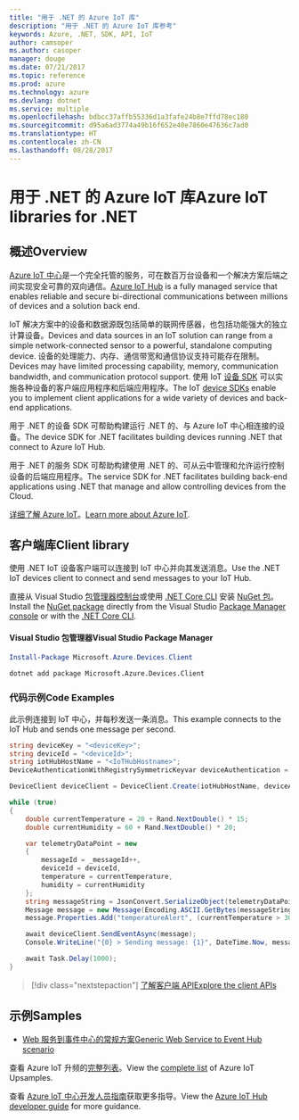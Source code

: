 ```yaml
---
title: "用于 .NET 的 Azure IoT 库"
description: "用于 .NET 的 Azure IoT 库参考"
keywords: Azure, .NET, SDK, API, IoT
author: camsoper
ms.author: casoper
manager: douge
ms.date: 07/21/2017
ms.topic: reference
ms.prod: azure
ms.technology: azure
ms.devlang: dotnet
ms.service: multiple
ms.openlocfilehash: bdbcc37affb55336d1a3fafe24b8e7ffd78ec180
ms.sourcegitcommit: d95a6ad3774a49b16f652e40e7860e47636c7ad0
ms.translationtype: HT
ms.contentlocale: zh-CN
ms.lasthandoff: 08/28/2017
---
```

# <a name="azure-iot-libraries-for-net"></a><span data-ttu-id="522f3-104">用于 .NET 的 Azure IoT 库</span><span class="sxs-lookup"><span data-stu-id="522f3-104">Azure IoT libraries for .NET</span></span>

## <a name="overview"></a><span data-ttu-id="522f3-105">概述</span><span class="sxs-lookup"><span data-stu-id="522f3-105">Overview</span></span>

<span data-ttu-id="522f3-106">[Azure IoT 中心](https://azure.microsoft.com/services/iot-hub/)是一个完全托管的服务，可在数百万台设备和一个解决方案后端之间实现安全可靠的双向通信。</span><span class="sxs-lookup"><span data-stu-id="522f3-106">[Azure IoT Hub](https://azure.microsoft.com/services/iot-hub/) is a fully managed service that enables reliable and secure bi-directional communications between millions of devices and a solution back end.</span></span>

<span data-ttu-id="522f3-107">IoT 解决方案中的设备和数据源既包括简单的联网传感器，也包括功能强大的独立计算设备。</span><span class="sxs-lookup"><span data-stu-id="522f3-107">Devices and data sources in an IoT solution can range from a simple network-connected sensor to a powerful, standalone computing device.</span></span> <span data-ttu-id="522f3-108">设备的处理能力、内存、通信带宽和通信协议支持可能存在限制。</span><span class="sxs-lookup"><span data-stu-id="522f3-108">Devices may have limited processing capability, memory, communication bandwidth, and communication protocol support.</span></span> <span data-ttu-id="522f3-109">使用 IoT [设备 SDK](https://docs.microsoft.com/azure/iot-hub/iot-hub-devguide-sdks) 可以实施各种设备的客户端应用程序和后端应用程序。</span><span class="sxs-lookup"><span data-stu-id="522f3-109">The IoT [device SDKs](https://docs.microsoft.com/azure/iot-hub/iot-hub-devguide-sdks) enable you to implement client applications for a wide variety of devices and back-end applications.</span></span>

<span data-ttu-id="522f3-110">用于 .NET 的设备 SDK 可帮助构建运行 .NET 的、与 Azure IoT 中心相连接的设备。</span><span class="sxs-lookup"><span data-stu-id="522f3-110">The device SDK for .NET facilitates building devices running .NET that connect to Azure IoT Hub.</span></span>

<span data-ttu-id="522f3-111">用于 .NET 的服务 SDK 可帮助构建使用 .NET 的、可从云中管理和允许运行控制设备的后端应用程序。</span><span class="sxs-lookup"><span data-stu-id="522f3-111">The service SDK for .NET facilitates building back-end applications using .NET that manage and allow controlling devices from the Cloud.</span></span>

<span data-ttu-id="522f3-112">[详细了解 Azure IoT](https://docs.microsoft.com/azure/iot-hub/)。</span><span class="sxs-lookup"><span data-stu-id="522f3-112">[Learn more about Azure IoT](https://docs.microsoft.com/azure/iot-hub/).</span></span>


## <a name="client-library"></a><span data-ttu-id="522f3-113">客户端库</span><span class="sxs-lookup"><span data-stu-id="522f3-113">Client library</span></span>

<span data-ttu-id="522f3-114">使用 .NET IoT 设备客户端可以连接到 IoT 中心并向其发送消息。</span><span class="sxs-lookup"><span data-stu-id="522f3-114">Use the .NET IoT devices client to connect and send messages to your IoT Hub.</span></span>

<span data-ttu-id="522f3-115">直接从 Visual Studio [包管理器控制台][PackageManager]或使用 [.NET Core CLI][DotNetCLI] 安装 [NuGet 包]( https://www.nuget.org/packages/Microsoft.Azure.Devices.Client)。</span><span class="sxs-lookup"><span data-stu-id="522f3-115">Install the [NuGet package]( https://www.nuget.org/packages/Microsoft.Azure.Devices.Client) directly from the Visual Studio [Package Manager console][PackageManager] or with the [.NET Core CLI][DotNetCLI].</span></span>

#### <a name="visual-studio-package-manager"></a><span data-ttu-id="522f3-116">Visual Studio 包管理器</span><span class="sxs-lookup"><span data-stu-id="522f3-116">Visual Studio Package Manager</span></span>

```powershell
Install-Package Microsoft.Azure.Devices.Client
```

```bash
dotnet add package Microsoft.Azure.Devices.Client
```
### <a name="code-examples"></a><span data-ttu-id="522f3-117">代码示例</span><span class="sxs-lookup"><span data-stu-id="522f3-117">Code Examples</span></span> 

<span data-ttu-id="522f3-118">此示例连接到 IoT 中心，并每秒发送一条消息。</span><span class="sxs-lookup"><span data-stu-id="522f3-118">This example connects to the IoT Hub and sends one message per second.</span></span>

```csharp
string deviceKey = "<deviceKey>";
string deviceId = "<deviceId>";
string iotHubHostName = "<IoTHubHostname>";
DeviceAuthenticationWithRegistrySymmetricKeyvar deviceAuthentication = new DeviceAuthenticationWithRegistrySymmetricKey(deviceId, deviceKey);

DeviceClient deviceClient = DeviceClient.Create(iotHubHostName, deviceAuthentication, TransportType.Mqtt);

while (true)
{
    double currentTemperature = 20 + Rand.NextDouble() * 15;
    double currentHumidity = 60 + Rand.NextDouble() * 20;

    var telemetryDataPoint = new
    {
        messageId = _messageId++,
        deviceId = deviceId,
        temperature = currentTemperature,
        humidity = currentHumidity
    };
    string messageString = JsonConvert.SerializeObject(telemetryDataPoint);
    Message message = new Message(Encoding.ASCII.GetBytes(messageString));
    message.Properties.Add("temperatureAlert", (currentTemperature > 30) ? "true" : "false");

    await deviceClient.SendEventAsync(message);
    Console.WriteLine("{0} > Sending message: {1}", DateTime.Now, messageString);

    await Task.Delay(1000);
}
```


> [!div class="nextstepaction"]
> [<span data-ttu-id="522f3-119">了解客户端 API</span><span class="sxs-lookup"><span data-stu-id="522f3-119">Explore the client APIs</span></span>](/dotnet/api/overview/azure/iot/client)

## <a name="samples"></a><span data-ttu-id="522f3-120">示例</span><span class="sxs-lookup"><span data-stu-id="522f3-120">Samples</span></span>

- [<span data-ttu-id="522f3-121">Web 服务到事件中心的常规方案</span><span class="sxs-lookup"><span data-stu-id="522f3-121">Generic Web Service to Event Hub scenario</span></span>](https://azure.microsoft.com/resources/samples/event-hubs-dotnet-importfromweb/)

<span data-ttu-id="522f3-122">查看 Azure IoT 升频的[完整列表](https://azure.microsoft.com/resources/samples/?platform=dotnet&service=iot-hub)。</span><span class="sxs-lookup"><span data-stu-id="522f3-122">View the [complete list](https://azure.microsoft.com/resources/samples/?platform=dotnet&service=iot-hub) of Azure IoT Upsamples.</span></span>

<span data-ttu-id="522f3-123">查看 [Azure IoT 中心开发人员指南](https://docs.microsoft.com/azure/iot-hub/iot-hub-devguide)获取更多指导。</span><span class="sxs-lookup"><span data-stu-id="522f3-123">View the [Azure IoT Hub developer guide](https://docs.microsoft.com/azure/iot-hub/iot-hub-devguide) for more guidance.</span></span>

[PackageManager]: https://docs.microsoft.com/nuget/tools/package-manager-console
[DotNetCLI]: https://docs.microsoft.com/dotnet/core/tools/dotnet-add-package
